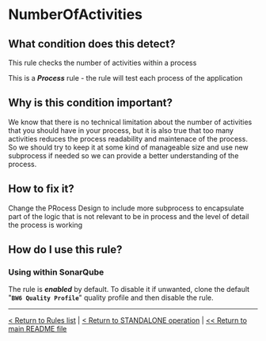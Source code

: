 # NumberOfActivities

## What condition does this detect?

This rule checks the number of activities within a process

This is a ***Process*** rule - the rule will test each process of the application

## Why is this condition important?

We know that there is no technical limitation about the number of activities that you should have in your process, but it is also true that too many activities reduces the process readability and maintenace of the process. So we should try to keep it at some kind of manageable size and use new subprocess if needed so we can provide a better understanding of the process.

## How to fix it?

Change the PRocess Design to include more subprocess to encapsulate part of the logic that is not relevant to be in process and the level of detail the process is working

## How do I use this rule?

### Using within SonarQube

The rule is **_enabled_** by default. To disable it if unwanted, clone the default "**`BW6 Quality Profile`**" quality profile and then disable the rule.

---
[< Return to Rules list](./RULES.md) | [< Return to STANDALONE operation](../STANDALONE.md) | [<< Return to main README file](../../README.md)
